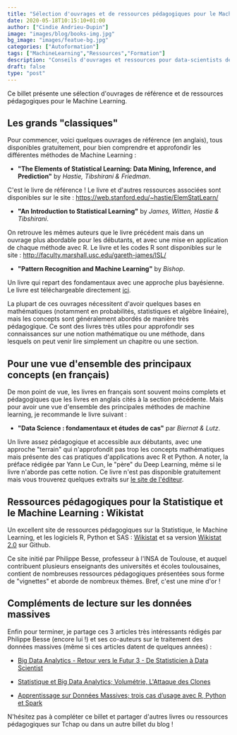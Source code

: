 ```yaml
---
title: "Sélection d'ouvrages et de ressources pédagogiques pour le Machine Learning"
date: 2020-05-18T10:15:10+01:00
author: ["Cindie Andrieu-Dupin"]
image: "images/blog/books-img.jpg"
bg_image: "images/featue-bg.jpg"
categories: ["Autoformation"]
tags: ["MachineLearning","Ressources","Formation"]
description: "Conseils d'ouvrages et ressources pour data-scientists débutants et confirmés"
draft: false
type: "post"
---
```


Ce billet présente une sélection d'ouvrages de référence et de ressources pédagogiques pour le Machine Learning.

## Les grands "classiques"

Pour commencer, voici quelques ouvrages de référence (en anglais), tous disponibles gratuitement, pour bien comprendre et approfondir les différentes méthodes de Machine Learning :

* **"The Elements of Statistical Learning: Data Mining, Inference, and Prediction"** by *Hastie, Tibshirani & Friedman*.

C'est le livre de référence ! Le livre et d'autres ressources associées sont disponibles sur le site : https://web.stanford.edu/~hastie/ElemStatLearn/

* **"An Introduction to Statistical Learning"** by *James, Witten, Hastie & Tibshirani*.

On retrouve les mêmes auteurs que le livre précédent mais dans un ouvrage plus abordable pour les débutants, et avec une mise en application de chaque méthode avec R. Le livre et les codes R sont disponibles sur le site : http://faculty.marshall.usc.edu/gareth-james/ISL/

* **"Pattern Recognition and Machine Learning"** by *Bishop*.

Un livre qui repart des fondamentaux avec une approche plus bayésienne. Le livre est téléchargeable directement [ici](https://www.microsoft.com/en-us/research/uploads/prod/2006/01/Bishop-Pattern-Recognition-and-Machine-Learning-2006.pdf).

La plupart de ces ouvrages nécessitent d'avoir quelques bases en mathématiques (notamment en probabilités, statistiques et algèbre linéaire), mais les concepts sont généralement abordés de manière très pédagogique. Ce sont des livres très utiles pour approfondir ses connaissances sur une notion mathématique ou une méthode, dans lesquels on peut venir lire simplement un chapitre ou une section.

## Pour une vue d'ensemble des principaux concepts (en français)

De mon point de vue, les livres en français sont souvent moins complets et pédagogiques que les livres en anglais cités à la section précédente. Mais pour avoir une vue d'ensemble des principales méthodes de machine learning, je recommande le livre suivant :

* **"Data Science : fondamentaux et études de cas"** par *Biernat & Lutz*.

Un livre assez pédagogique et accessible aux débutants, avec une approche "terrain" qui n'approfondit pas trop les concepts mathématiques mais présente des cas pratiques d'applications avec R et Python. A noter, la préface rédigée par Yann Le Cun, le "père" du Deep Learning, même si le livre n'aborde pas cette notion. Ce livre n'est pas disponible gratuitement mais vous trouverez quelques extraits sur [le site de l'éditeur](https://www.eyrolles.com/Informatique/Livre/data-science-fondamentaux-et-etudes-de-cas-9782212142433/).

## Ressources pédagogiques pour la Statistique et le Machine Learning : Wikistat

Un excellent site de ressources pédagogiques sur la Statistique, le Machine Learning, et les logiciels R, Python et SAS : [Wikistat](http://wikistat.fr/) et sa version [Wikistat 2.0](https://github.com/wikistat) sur Github.

Ce site initié par Philippe Besse, professeur à l'INSA de Toulouse, et auquel contribuent plusieurs enseignants des universités et écoles toulousaines, contient de nombreuses ressources pédagogiques présentées sous forme de "vignettes" et aborde de nombreux thèmes. Bref, c'est une mine d'or !

## Compléments de lecture sur les données massives

Enfin pour terminer, je partage ces 3 articles très intéressants rédigés par Philippe Besse (encore lui !) et ses co-auteurs sur le traitement des données massives (même si ces articles datent de quelques années) :

* [Big Data Analytics - Retour vers le Futur 3 - De Statisticien à Data Scientist](https://www.math.univ-toulouse.fr/~besse/pub/st-stat-vs-bigdata.pdf)

* [Statistique et Big Data Analytics; Volumétrie, L'Attaque des Clones](https://hal.archives-ouvertes.fr/file/index/docid/995801/filename/st-stat-bigdata-clones.pdf)

* [Apprentissage sur Données Massives; trois cas d’usage avec R, Python et Spark](https://hal.archives-ouvertes.fr/hal-01350099v3/document)

N'hésitez pas à compléter ce billet et partager d'autres livres ou ressources pédagogiques sur Tchap ou dans un autre billet du blog !
